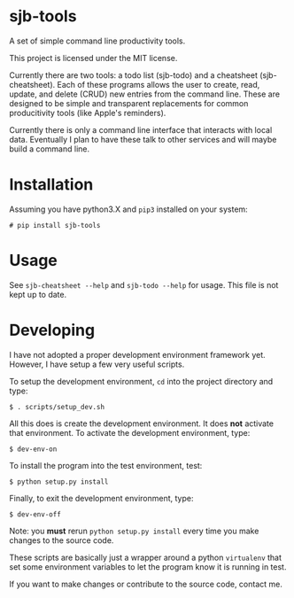 # sjb-tools
A set of simple command line productivity tools.

This project is licensed under the MIT license.

Currently there are two tools: a todo list (sjb-todo) and a cheatsheet
(sjb-cheatsheet). Each of these programs allows the user to create, read,
update, and delete (CRUD) new entries from the command line. These are
designed to be simple and transparent replacements for common producitivity
tools (like Apple's reminders).

Currently there is only a command line interface that interacts with local
data. Eventually I plan to have these talk to other services and will maybe
build a command line.


# Installation
Assuming you have python3.X and `pip3` installed on your system:
~~~~
# pip install sjb-tools
~~~~

# Usage
See `sjb-cheatsheet --help` and `sjb-todo --help` for usage. This file is not
kept up to date.

# Developing
I have not adopted a proper development environment framework yet. However, I
have setup a few very useful scripts.

To setup the development environment, `cd` into the project directory and type:
~~~~
$ . scripts/setup_dev.sh
~~~~
All this does is create the development environment. It does **not** activate that environment. To activate the development environment, type:
~~~~
$ dev-env-on
~~~~
To install the program into the test environment, test:
~~~~
$ python setup.py install
~~~~
Finally, to exit the development environment, type:
~~~~
$ dev-env-off
~~~~

Note: you **must** rerun `python setup.py install` every time you make changes
to the source code.

These scripts are basically just a wrapper around a python `virtualenv` that
set some environment variables to let the program know it is running in test.

If you want to make changes or contribute to the source code, contact me.
